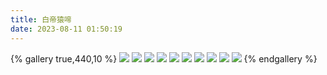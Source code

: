 ```yaml
---
title: 白帝猿啼
date: 2023-08-11 01:50:19
---
```

{% gallery true,440,10 %}
![](/images/三国杀设计/白帝猿啼设计/吴苋.png)
![](/images/三国杀设计/白帝猿啼设计/马忠.png)
![](/images/三国杀设计/白帝猿啼设计/傅肜.png)
![](/images/三国杀设计/白帝猿啼设计/向宠.png)
![](/images/三国杀设计/白帝猿啼设计/吴班.png)
![](/images/三国杀设计/白帝猿啼设计/冯习张南.png)
![](/images/三国杀设计/白帝猿啼设计/关兴张苞.png)
![](/images/三国杀设计/白帝猿啼设计/王甫赵累.png)
![](/images/三国杀设计/白帝猿啼设计/王平.png)
![](/images/三国杀设计/白帝猿啼设计/张翼.png)
{% endgallery %}